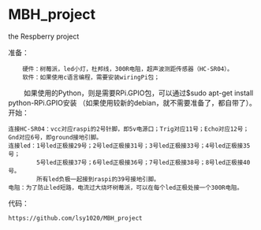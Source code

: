 # MBH_project
the Respberry project

准备：
    
	    硬件：树莓派，led小灯，杜邦线，300R电阻，超声波测距传感器（HC-SR04）。
        软件：如果使用c语言编程，需要安装wiringPi包；
             如果使用的Python，则是需要RPi.GPIO包，可以通过$sudo apt-get install python-RPi.GPIO安装
            （如果使用较新的debian，就不需要准备了，都自带了）。
开始：
    
	连接HC-SR04：vcc对应raspi的2号针脚，即5v电源口；Trig对应11号；Echo对应12号；Gnd对应6号，即ground接地引脚。
    连接led：1号led正极接29号；2号led正极接31号；3号led正极接33号；4号led正极接35号；
            5号led正极接37号；6号led正极接36号；7号led正极接38号；8号led正极接40号。
            所有led负极一起接到raspi的39号接地引脚。
    电阻：为了防止led短路，电流过大烧坏树莓派，可以在每个led正极处接一个300R电阻。
    
代码：
    
	https://github.com/lsy1020/MBH_project
